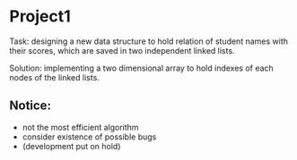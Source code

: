 # Project1
Task: designing a new data structure to hold relation of student names with their scores, which are saved in two independent linked lists.

Solution: implementing a two dimensional array to hold indexes of each nodes of the linked lists.

## Notice:
- not the most efficient algorithm
- consider existence of possible bugs
- (development put on hold)
